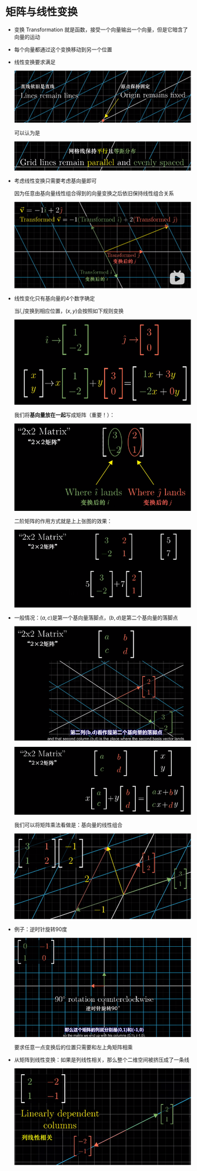 # 矩阵与线性变换

- 变换 Transformation 就是函数，接受一个向量输出一个向量，但是它暗含了向量的运动

- 每个向量都通过这个变换移动到另一个位置

- 线性变换要求满足

  ![image-20230511113500833](3-矩阵与线性变换.assets/image-20230511113500833.png)

  可以认为是

  ![image-20230511113533277](3-矩阵与线性变换.assets/image-20230511113533277.png)

- 考虑线性变换只需要考虑基向量即可

  因为任意由基向量线性组合得到的向量变换之后依旧保持线性组合关系

  ![image-20230511115800908](3-矩阵与线性变换.assets/image-20230511115800908.png)

- 线性变化只有基向量的4个数字确定

  当$\hat{i},\hat{j}$变换到相应位置，$(x,y)$会按照如下规则变换

  ![image-20230511120157427](3-矩阵与线性变换.assets/image-20230511120157427.png)

  我们将**基向量放在一起**写成矩阵（重要！）：

  ![image-20230511120046887](3-矩阵与线性变换.assets/image-20230511120046887.png)

  二阶矩阵的作用方式就是上上张图的效果：

  ![image-20230511120120152](3-矩阵与线性变换.assets/image-20230511120120152.png)

- 一般情况：$(a,c)$是第一个基向量落脚点，$(b,d)$是第二个基向量的落脚点

  ![image-20230511120415315](3-矩阵与线性变换.assets/image-20230511120415315.png)

  ![image-20230511120456507](3-矩阵与线性变换.assets/image-20230511120456507.png)

  我们可以将矩阵乘法看做是：基向量的线性组合

  ![image-20230511120648437](3-矩阵与线性变换.assets/image-20230511120648437.png)

- 例子：逆时针旋转90度

  ![image-20230511120522753](3-矩阵与线性变换.assets/image-20230511120522753.png)

  要求任意一点变换后的位置只需要和左上角矩阵相乘

- 从矩阵到线性变换：如果是列线性相关，那么整个二维空间被挤压成了一条线

  ![image-20230511120812373](3-矩阵与线性变换.assets/image-20230511120812373.png)

  